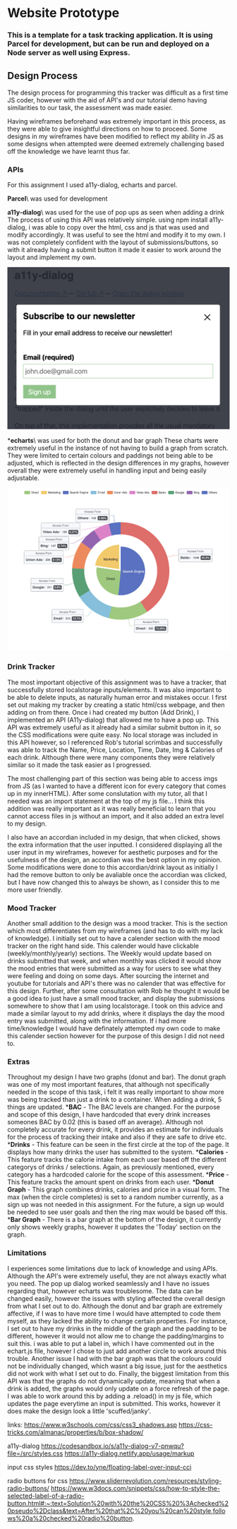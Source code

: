 # Website Prototype 
### This is a template for a task tracking application. It is using Parcel for development, but can be run and deployed on a Node server as well using Express.

## Design Process
The design process for programming this tracker was difficult as a first time JS coder, however with the aid of API's and our tutorial demo having similarities to our task, the assessment was made easier. 

Having wireframes beforehand was extremely important in this process, as they were able to give insightful directions on how to proceed. Some designs in my wireframes have been modified to reflect my ability in JS as some designs when attempted were deemed extremely challenging based off the knowledge we have learnt thus far.

### APIs
For this assignment I used a11y-dialog, echarts and parcel.

__Parcel__\ was used for development

__a11y-dialog__\ was used for the use of pop ups as seen when adding a drink
The process of using this API was relatively simple. using npm install a11y-dialog, i was able to copy over the html, css and js that was used and modify accordingly. It was useful to see the html and modify it to my own. I was not completely confident with the layout of submissions/buttons, so with it already having a submit button it made it easier to work around the layout and implement my own. 

![a11y-dialog API](readmeimage/a11y.png)

*__echarts__\ was used for both the donut and bar graph
These charts were extremely useful in the instance of not having to build a graph from scratch. They were limited to certain colours and paddings not being able to be adjusted, which is reflected in the design differences in my graphs, however overall they were extremely useful in handling input and being easily adjustable. 

![echart API](readmeimage/echarts.png)

### Drink Tracker
The most important objective of this assignment was to have a tracker, that successfully stored localstorage inputs/elements. It was also important to be able to delete inputs, as naturally human error and mistakes occur. I first set out making my tracker by creating a static html/css webpage, and then adding on from there. Once i had created my button (Add Drink), I implemented an API (A11y-dialog)
that allowed me to have a pop up. This API was extremely useful as it already had a similar submit button in it, so the CSS modifications were quite easy. No local storage was included in this API however, so I referenced Rob's tutorial scrimbas and successfully was able to track the Name, Price, Location, Time, Date, Img & Calories of each drink. Although there were many components they were relatively similar so it made the task easier as I progressed. 

The most challenging part of this section was being able to access imgs from JS (as I wanted to have a different icon for every category that comes up in my innerHTML). After some conslutation with my tutor, all that I needed was an import statement at the top of my js file... I think this addition was really important as it was really beneficial to learn that you cannot access files in js without an import, and it also added an extra level to my design.

I also have an accordian included in my design, that when clicked, shows the extra information that the user inputted. I considered displaying all the user input in my wireframes, however for aesthetic purposes and for the usefulness of the design, an accordian was the best option in my opinion. Some modifications were done to this accordian/drink layout as initially I had the remove button to only be avaliable once the accordian was clicked, but I have now changed this to always be shown, as I consider this to me more user friendly.


### Mood Tracker
Another small addition to the design was a mood tracker. This is the section which most differentiates from my wireframes (and has to do with my lack of knowledge). I initially set out to have a calender section with the mood tracker on the right hand side. This calender would have clickable (weekly/monthly/yearly) sections. The Weekly would update based on drinks submitted that week, and when monthly was clicked it would show the mood entries that were submitted as a way for users to see what they were feeling and doing on some days. After sourcing the internet and youtube for tutorials and API's there was no calender that was effective for this design. Further, after some consultation with Rob he thought it would be a good idea to just have a small mood tracker, and display the submissions somewhere to show that I am using localstorage. I took on this advice and made a similar layout to my add drinks, where it displays the day the mood entry was submitted, along with the information. If i had more time/knowledge I would have definately attempted my own code to make this calender section however for the purpose of this design I did not need to.

### Extras
Throughout my design I have two graphs (donut and bar). The donut graph was one of my most important features, that although not specifically needed in the scope of this task, i felt it was really important to show more was being tracked than just a drink to a container. When adding a drink, 5 things are updated.
*__BAC__ - The BAC levels are changed. For the purpose and scope of this design, I have hardcoded that every drink increases someones BAC by 0.02 (this is based off an average). Although not completely accurate for every drink, it provides an estimate for individuals for the process of tracking their intake and also if they are safe to drive etc. 
*__Drinks__ - This feature can be seen in the first circle at the top of the page. It displays how many drinks the user has submitted to the system. 
*__Calories__ - This feature tracks the calorie intake from each user based off the different categorys of drinks / selections. Again, as previously mentioned, every category has a hardcoded calorie for the scope of this assessment.
*__Price__ - This feature tracks the amount spent on drinks from each user. 
*__Donut Graph__ - This graph combines drinks, calories and price in a visual form. The max (when the circle completes) is set to a random number currently, as a sign up was not needed in this assignment. For the future, a sign up would be needed to see user goals and then the ring max would be based off this. 
*__Bar Graph__ - There is a bar graph at the bottom of the design, it currently only shows weekly graphs, however it updates the 'Today' section on the graph. 


### Limitations
I experiences some limitations due to lack of knowledge and using APIs. Although the API's were extremely useful, they are not always exactly what you need. The pop up dialog worked seamlessly and I have no issues regarding that, however echarts was troublesome. The data can be changed easily, however the issues with styling affected the overall design from what I set out to do. Although the donut and bar graph are extremely affective, if I was to have more time I would have attempted to code them myself, as they lacked the ability to change certain properties. For instance, I set out to have my drinks in the middle of the graph and the padding to be different, however it would not allow me to change the padding/margins to suit this. i was able to put a label in, which I have commented out in the echart.js file, however I chose to just add another circle to work around this trouble. Another issue I had with the bar graph was that the colours could not be individually changed, which wasnt a big issue, just for the aesthetics did not work with what I set out to do. Finally, the biggest limitation from this API was that the graphs do not dynamically update, meaning that when a drink is added, the graphs would only update on a force refresh of the page. I was able to work around this by adding a  .reload() in my js file, which updates the page everytime an input is submitted. This works, however it does make the design look a little 'scuffed/janky'. 


links: 
https://www.w3schools.com/css/css3_shadows.asp
https://css-tricks.com/almanac/properties/b/box-shadow/

a11y-dialog 
https://codesandbox.io/s/a11y-dialog-v7-pnwqu?file=/src/styles.css
https://a11y-dialog.netlify.app/usage/markup

input css styles
https://dev.to/yne/floating-label-over-input-cci

radio buttons for css
https://www.sliderrevolution.com/resources/styling-radio-buttons/
https://www.w3docs.com/snippets/css/how-to-style-the-selected-label-of-a-radio-button.html#:~:text=Solution%20with%20the%20CSS%20%3Achecked%20pseudo%2Dclass&text=After%20that%2C%20you%20can%20style,follows%20a%20checked%20radio%20button.

